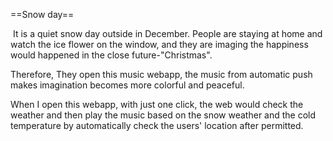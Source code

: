 ==Snow day==

​	It is a quiet snow day outside in December. People are staying at home and watch the ice flower on the window, and they are imaging the happiness would happened in the close future-"Christmas".

Therefore, They open this music webapp, the music from automatic push makes imagination becomes more colorful and peaceful.

When I open this webapp, with just one click, the web would check the weather and then play the music based on the snow weather and the cold temperature by automatically check the users' location after permitted.
